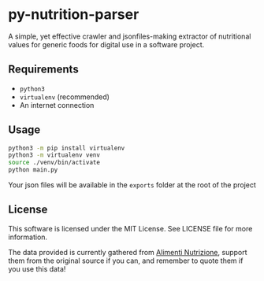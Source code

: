 # py-nutrition-parser

A simple, yet effective crawler and jsonfiles-making extractor of nutritional values for generic foods for digital use in a software project.

## Requirements

- `python3`
- `virtualenv` (recommended)
- An internet connection

## Usage

```bash
python3 -m pip install virtualenv
python3 -m virtualenv venv
source ./venv/bin/activate
python main.py
```

Your json files will be available in the `exports` folder at the root of the project

## License

This software is licensed under the MIT License. See LICENSE file for more information.

The data provided is currently gathered from [Alimenti Nutrizione](https://alimentinutrizione.it/tabelle-nutrizionali/), support them from the original source if you can, and remember to quote them if you use this data!
